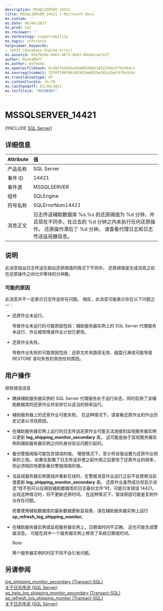 ```yaml
---
description: MSSQLSERVER_14421
title: MSSQLSERVER_14421 | Microsoft Docs
ms.custom: ''
ms.date: 04/04/2017
ms.prod: sql
ms.reviewer: ''
ms.technology: supportability
ms.topic: reference
helpviewer_keywords:
- 14421 (Database Engine error)
ms.assetid: 03e76d4a-d463-4673-8843-08e4ecaefe27
author: MashaMSFT
ms.author: mathoma
ms.openlocfilehash: 0c492f6492ba38a00548d21052150e5f703db4c1
ms.sourcegitcommit: 33f0f190f962059826e002be165a2bef4f9e350c
ms.translationtype: HT
ms.contentlocale: zh-CN
ms.lasthandoff: 01/30/2021
ms.locfileid: "99196967"
---
```

# <a name="mssqlserver_14421"></a>MSSQLSERVER_14421
 [!INCLUDE [SQL Server](../../includes/applies-to-version/sqlserver.md)]
  
## <a name="details"></a>详细信息  
  
| Attribute | 值 |  
| :-------- | :---- |  
|产品名称|SQL Server|  
|事件 ID|14421|  
|事件源|MSSQLSERVER|  
|组件|SQLEngine|  
|符号名称|SQLErrorNum14421|  
|消息正文|日志传送辅助数据库 %s.%s 的还原阈值为 %d 分钟，并且现在不同步。在过去的 %d 分钟之内未执行任何还原操作。 还原操作滞后了 %d 分钟。 请查看代理日志和日志传送监视器信息。|  
  
## <a name="explanation"></a>说明  
此消息指出日志传送在超出还原阈值的情况下不同步。 还原阈值是生成消息之前在还原操作之间允许等待的分钟数。  
  
### <a name="possible-causes"></a>可能的原因  
此消息并不一定表示日志传送存在问题。 相反，此消息可能表示存在以下问题之一：  
  
-   还原作业未运行。  
  
    导致作业未运行的可能原因包括：辅助服务器实例上的 SQL Server 代理服务未运行、作业被禁用或作业计划已更改。  
  
-   还原作业失败。  
  
    导致作业失败的可能原因包括：还原文件夹路径无效、磁盘已满或可能导致 RESTORE 语句失败的其他任何原因。  
  
## <a name="user-action"></a>用户操作  
排除错误消息  
  
-   确保辅助服务器实例的 SQL Server 代理服务处于运行状态，同时启用了该辅助数据库的还原作业并安排它以适当的频率运行。  
  
-   辅助服务器上的还原作业可能失败。 在这种情况下，请查看还原作业的作业历史记录以寻找原因。  
  
-   在辅助服务器实例上运行的日志传送还原作业可能无法连接到监视服务器实例以更新 **log_shipping_monitor_secondary** 表。 这可能是由于监视服务器实例和辅助服务器实例之间的身份验证问题引起的。  
  
-   备份警报阈值可能包含错误的值。 理想情况下，至少将该值设置为还原作业频率的三倍。 如果在配置了日志传送并使之起作用之后更改了还原作业的频率，则必须相应地更新备份警报阈值的值。  
  
-   当监视服务器实例离线并重新在线时，在警报消息作业运行之前不会使用当前值更新 **log_shipping_monitor_secondary** 表。 还原作业虽然成功但显示消息“找不到可以应用到辅助数据库的日志备份文件”时，可能引发错误 14421。 出现这种情况时，将不更新还原时间。 在这种情况下，错误原因可能是复制作业存在问题。  
  
    若要使用辅助数据库的最新数据更新监视表，请在辅助服务器实例上运行 **sp_refresh_log_shipping_monitor**。  
  
-   在辅助服务器实例或监视服务器实例上，日期或时间不正确。 这也可能生成警报消息。 可能在其中一个服务器实例上修改了系统日期或时间。  
  
    > [!NOTE]  
    > 两个服务器实例的时区不同不会引发问题。  
  
## <a name="see-also"></a>另请参阅  
[log_shipping_monitor_secondary (Transact-SQL)](~/relational-databases/system-tables/log-shipping-monitor-secondary-transact-sql.md)  
[关于日志传送 (SQL Server)](~/database-engine/log-shipping/about-log-shipping-sql-server.md)  
[sp_help_log_shipping_monitor_secondary (Transact-SQL)](~/relational-databases/system-stored-procedures/sp-help-log-shipping-monitor-secondary-transact-sql.md)  
[sp_refresh_log_shipping_monitor (Transact-SQL)](~/relational-databases/system-stored-procedures/sp-help-log-shipping-monitor-transact-sql.md)  
[关于日志传送 (SQL Server)](~/database-engine/log-shipping/about-log-shipping-sql-server.md)  
  
